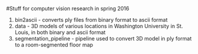 #Stuff for computer vision research in spring 2016

1. bin2ascii - converts ply files from binary format to ascii format
2. data - 3D models of various locations in Washington University in St. Louis, in both binary and ascii format
3. segmentation_pipeline - pipeline used to convert 3D model in ply format to a room-segmented floor map
